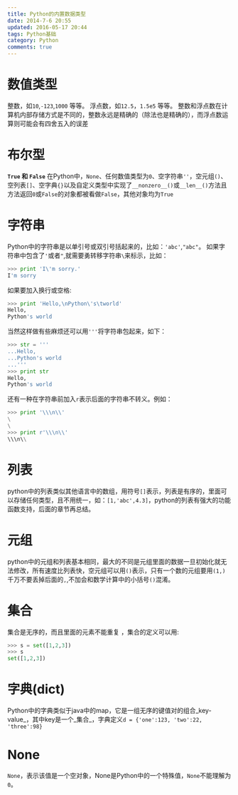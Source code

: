 ```yaml
---
title: Python的内置数据类型
date: 2014-7-6 20:55
updated: 2016-05-17 20:44
tags: Python基础
category: Python
comments: true
---
```



# 数值类型

整数，如`10`,`-123`,`1000` 等等。
浮点数，如`12.5`，`1.5e5` 等等。
整数和浮点数在计算机内部存储方式是不同的，整数永远是精确的（除法也是精确的），而浮点数运算则可能会有四舍五入的误差

# 布尔型

**`True` 和 `False`**
在Python中，`None`、任何数值类型为`0`、空字符串`''`，空元组`()`、空列表`[]`、空字典`{}`以及自定义类型中实现了`__nonzero__()`或`__len__()`方法且方法返回`0`或`False`的对象都被看做`False`，其他对象均为`True`


<!-- more -->

# 字符串

Python中的字符串是以单引号或双引号括起来的，比如：`'abc'`,`"abc"`。
如果字符串中包含了`'`或者`"`,就需要勇转移字符串`\`来标示，比如：
```python
>>> print 'I\'m sorry.'
I'm sorry
```
如果要加入换行或空格:
```python
>>> print 'Hello,\nPython\'s\tworld'
Hello,
Python's world
```

当然这样做有些麻烦还可以用`'''`将字符串包起来，如下：
```python
>>> str = '''
...Hello,
...Python's world
...'''
>>> print str
Hello,
Python's world
```

还有一种在字符串前加入`r`表示后面的字符串不转义。例如：
```python
>>> print '\\\n\\'
\
\
>>> print r'\\\n\\'
\\\n\\
```


# 列表

python中的列表类似其他语言中的数组，用符号`[]`表示，列表是有序的，里面可以存储任何类型，且不用统一，如：`[1,'abc',4.3]`，python的列表有强大的功能函数支持，后面的章节再总结。

# 元组

python中的元组和列表基本相同，最大的不同是元组里面的数据一旦初始化就无法修改，所有速度比列表快，空元组可以用`()`表示，只有一个数的元组要用`(1,)`千万不要丢掉后面的`,`,不加会和数学计算中的小括号`()`混淆。

# 集合

集合是无序的，而且里面的元素不能重复 ，集合的定义可以用:
```python
>>> s = set([1,2,3])
>>> s
set([1,2,3])
```

# 字典(dict)

Python中的字典类似于java中的map，它是一组无序的键值对的组合_key-value_，其中key是一个_集合_，字典定义`d = {'one':123, 'two':22, 'three':98}`

# None

`None`，表示该值是一个空对象，None是Python中的一个特殊值，`None`不能理解为`0`。
